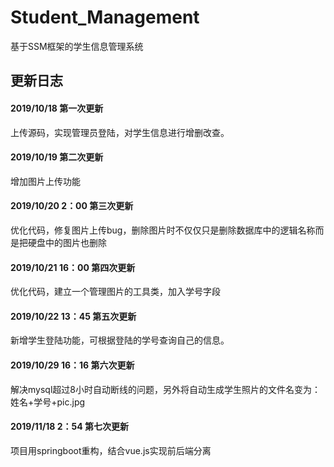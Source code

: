 # Student_Management
基于SSM框架的学生信息管理系统


## 更新日志

#### 2019/10/18 第一次更新<br>
上传源码，实现管理员登陆，对学生信息进行增删改查。<br> 
#### 2019/10/19 第二次更新<br>
增加图片上传功能<br> 
#### 2019/10/20 2：00 第三次更新<br>
优化代码，修复图片上传bug，删除图片时不仅仅只是删除数据库中的逻辑名称而是把硬盘中的图片也删除<br>
#### 2019/10/21 16：00 第四次更新<br>
优化代码，建立一个管理图片的工具类，加入学号字段<br>
#### 2019/10/22 13：45 第五次更新<br>
新增学生登陆功能，可根据登陆的学号查询自己的信息。
#### 2019/10/29 16：16 第六次更新<br>
解决mysql超过8小时自动断线的问题，另外将自动生成学生照片的文件名变为：姓名+学号+pic.jpg
#### 2019/11/18 2：54 第七次更新<br>
项目用springboot重构，结合vue.js实现前后端分离



